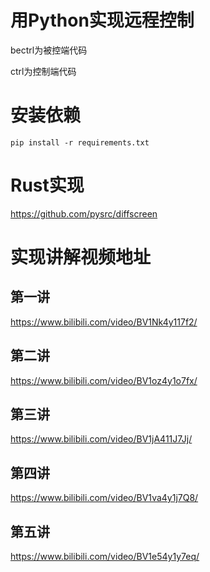 # 用Python实现远程控制

bectrl为被控端代码

ctrl为控制端代码

# 安装依赖

`pip install -r requirements.txt`

# Rust实现

https://github.com/pysrc/diffscreen

# 实现讲解视频地址

## 第一讲

https://www.bilibili.com/video/BV1Nk4y117f2/

## 第二讲

https://www.bilibili.com/video/BV1oz4y1o7fx/

## 第三讲

https://www.bilibili.com/video/BV1jA411J7Jj/

## 第四讲
https://www.bilibili.com/video/BV1va4y1j7Q8/

## 第五讲

https://www.bilibili.com/video/BV1e54y1y7eq/
